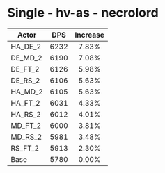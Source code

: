 # Single - hv-as - necrolord
| Actor | DPS | Increase |
|---|:---:|:---:|
|HA_DE_2|6232|7.83%|
|DE_MD_2|6190|7.08%|
|DE_FT_2|6126|5.98%|
|DE_RS_2|6106|5.63%|
|HA_MD_2|6105|5.63%|
|HA_FT_2|6031|4.33%|
|HA_RS_2|6012|4.01%|
|MD_FT_2|6000|3.81%|
|MD_RS_2|5981|3.48%|
|RS_FT_2|5913|2.30%|
|Base|5780|0.00%|
